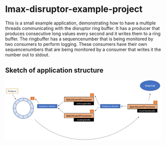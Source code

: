 # lmax-disruptor-example-project
This is a small example application, demonstrating how to have a multiple threads communicating with the disruptor ring buffer. It has a producer that produces consecutive long values every second and it writes them to a ring buffer. The ringbuffer has a sequencenumber that is being monitored by two consumers to perform logging. These consumers have their own sequencenumbers that are being monitored by a consumer that writes it the number out to stdout.

## Sketch of application structure
![Sketch of the application structure](/sketch.png)
